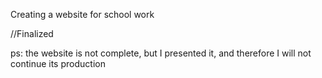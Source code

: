 Creating a website for school work

//Finalized

ps: the website is not complete, but I presented it, and therefore I will not continue its production
